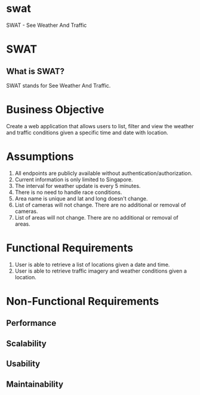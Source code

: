 # swat
SWAT - See Weather And Traffic
# SWAT

## What is SWAT?
SWAT stands for See Weather And Traffic.


# Business Objective
Create a web application that allows users to list, filter and view the weather and traffic conditions given a specific time and date with location.

# Assumptions
1. All endpoints are publicly available without authentication/authorization.
2. Current information is only limited to Singapore.
3. The interval for weather update is every 5 minutes.
4. There is no need to handle race conditions.
5. Area name is unique and lat and long doesn't change.
6. List of cameras will not change. There are no additional or removal of cameras.
7. List of areas will not change. There are no additional or removal of areas.

# Functional Requirements
1. User is able to retrieve a list of locations given a date and time.
2. User is able to retrieve traffic imagery and weather conditions given a location.

# Non-Functional Requirements

## Performance
## Scalability
## Usability
## Maintainability